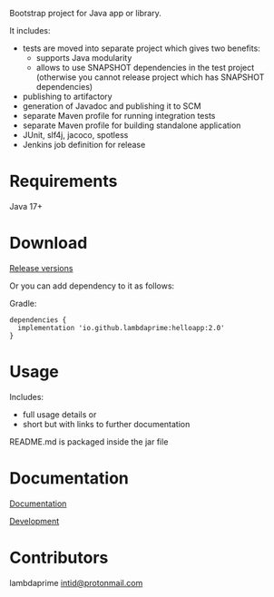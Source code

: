 Bootstrap project for Java app or library.

It includes:

- tests are moved into separate project which gives two benefits:
    - supports Java modularity
    - allows to use SNAPSHOT dependencies in the test project (otherwise you cannot release project which has SNAPSHOT dependencies)
- publishing to artifactory
- generation of Javadoc and publishing it to SCM
- separate Maven profile for running integration tests
- separate Maven profile for building standalone application
- JUnit, slf4j, jacoco, spotless
- Jenkins job definition for release

# Requirements

Java 17+

# Download

[Release versions](https://github.com/lambdaprime/bootstrap/tree/main/helloapp/helloapp/release/CHANGELOG.md)

Or you can add dependency to it as follows:

Gradle:

```
dependencies {
  implementation 'io.github.lambdaprime:helloapp:2.0'
}
```

# Usage

Includes:
- full usage details or
- short but with links to further documentation

README.md is packaged inside the jar file

# Documentation

[Documentation](http://portal2.atwebpages.com/)

[Development](DEVELOPMENT.md)

# Contributors

lambdaprime <intid@protonmail.com>
